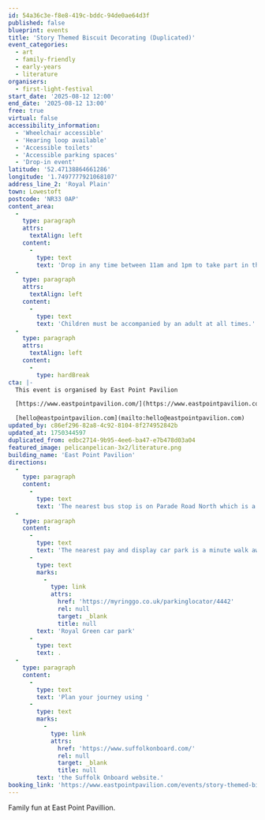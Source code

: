 ```yaml
---
id: 54a36c3e-f8e8-419c-bddc-94de0ae64d3f
published: false
blueprint: events
title: 'Story Themed Biscuit Decorating (Duplicated)'
event_categories:
  - art
  - family-friendly
  - early-years
  - literature
organisers:
  - first-light-festival
start_date: '2025-08-12 12:00'
end_date: '2025-08-12 13:00'
free: true
virtual: false
accessibility_information:
  - 'Wheelchair accessible'
  - 'Hearing loop available'
  - 'Accessible toilets'
  - 'Accessible parking spaces'
  - 'Drop-in event'
latitude: '52.47138864661286'
longitude: '1.7497777921068107'
address_line_2: 'Royal Plain'
town: Lowestoft
postcode: 'NR33 0AP'
content_area:
  -
    type: paragraph
    attrs:
      textAlign: left
    content:
      -
        type: text
        text: 'Drop in any time between 11am and 1pm to take part in this free activity.'
  -
    type: paragraph
    attrs:
      textAlign: left
    content:
      -
        type: text
        text: 'Children must be accompanied by an adult at all times.'
  -
    type: paragraph
    attrs:
      textAlign: left
    content:
      -
        type: hardBreak
cta: |-
  This event is organised by East Point Pavilion

  [https://www.eastpointpavilion.com/](https://www.eastpointpavilion.com/)

  [hello@eastpointpavilion.com](mailto:hello@eastpointpavilion.com)
updated_by: c86ef296-82a8-4c92-8104-8f274952842b
updated_at: 1750344597
duplicated_from: edbc2714-9b95-4ee6-ba47-e7b478d03a04
featured_image: pelicanpelican-3x2/literature.png
building_name: 'East Point Pavilion'
directions:
  -
    type: paragraph
    content:
      -
        type: text
        text: 'The nearest bus stop is on Parade Road North which is a three minute walk from East Point Pavilion. There is a selection of buses which connect us to the town centre for example, No X2, X22 and 109.'
  -
    type: paragraph
    content:
      -
        type: text
        text: 'The nearest pay and display car park is a minute walk away at '
      -
        type: text
        marks:
          -
            type: link
            attrs:
              href: 'https://myringgo.co.uk/parkinglocator/4442'
              rel: null
              target: _blank
              title: null
        text: 'Royal Green car park'
      -
        type: text
        text: .
  -
    type: paragraph
    content:
      -
        type: text
        text: 'Plan your journey using '
      -
        type: text
        marks:
          -
            type: link
            attrs:
              href: 'https://www.suffolkonboard.com/'
              rel: null
              target: _blank
              title: null
        text: 'the Suffolk Onboard website.'
booking_link: 'https://www.eastpointpavilion.com/events/story-themed-biscuit-decorating-with-national-literacy-trust'
---
```

Family fun at East Point Pavillion.